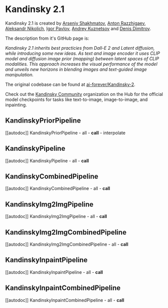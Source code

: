 <!--Copyright 2023 The HuggingFace Team. All rights reserved.
Licensed under the Apache License, Version 2.0 (the "License"); you may not use this file except in compliance with
the License. You may obtain a copy of the License at
http://www.apache.org/licenses/LICENSE-2.0
Unless required by applicable law or agreed to in writing, software distributed under the License is distributed on
an "AS IS" BASIS, WITHOUT WARRANTIES OR CONDITIONS OF ANY KIND, either express or implied. See the License for the
specific language governing permissions and limitations under the License.
-->

# Kandinsky 2.1

Kandinsky 2.1 is created by [Arseniy Shakhmatov](https://github.com/cene555), [Anton Razzhigaev](https://github.com/razzant), [Aleksandr Nikolich](https://github.com/AlexWortega), [Igor Pavlov](https://github.com/boomb0om), [Andrey Kuznetsov](https://github.com/kuznetsoffandrey) and [Denis Dimitrov](https://github.com/denndimitrov).

The description from it's GitHub page is:

*Kandinsky 2.1 inherits best practicies from Dall-E 2 and Latent diffusion, while introducing some new ideas. As text and image encoder it uses CLIP model and diffusion image prior (mapping) between latent spaces of CLIP modalities. This approach increases the visual performance of the model and unveils new horizons in blending images and text-guided image manipulation.*

The original codebase can be found at [ai-forever/Kandinsky-2](https://github.com/ai-forever/Kandinsky-2).

<Tip>

Check out the [Kandinsky Community](https://huggingface.co/kandinsky-community) organization on the Hub for the official model checkpoints for tasks like text-to-image, image-to-image, and inpainting.

</Tip>

## KandinskyPriorPipeline

[[autodoc]] KandinskyPriorPipeline
	- all
	- __call__
	- interpolate
	
## KandinskyPipeline

[[autodoc]] KandinskyPipeline
	- all
	- __call__

## KandinskyCombinedPipeline

[[autodoc]] KandinskyCombinedPipeline
	- all
	- __call__

## KandinskyImg2ImgPipeline

[[autodoc]] KandinskyImg2ImgPipeline
	- all
	- __call__

## KandinskyImg2ImgCombinedPipeline

[[autodoc]] KandinskyImg2ImgCombinedPipeline
	- all
	- __call__

## KandinskyInpaintPipeline

[[autodoc]] KandinskyInpaintPipeline
	- all
	- __call__

## KandinskyInpaintCombinedPipeline

[[autodoc]] KandinskyInpaintCombinedPipeline
	- all
	- __call__
